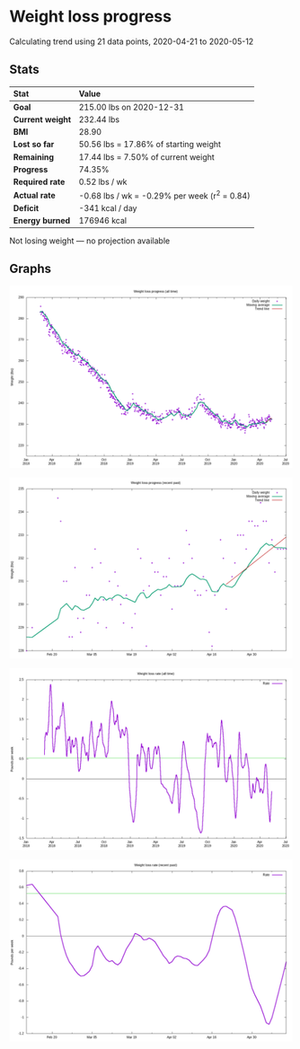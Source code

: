 # Weight loss progress

Calculating trend using 21 data points, 2020-04-21 to 2020-05-12

## Stats

Stat|Value
:-|:-
**Goal**|215.00 lbs on 2020-12-31
**Current weight**|232.44 lbs
**BMI**|28.90
**Lost so far**|50.56 lbs = 17.86% of starting weight
**Remaining**|17.44 lbs =  7.50% of current  weight
**Progress**|74.35%
**Required rate**|0.52 lbs / wk
**Actual rate**|-0.68 lbs / wk = -0.29% per week  (r<sup>2</sup> = 0.84)
**Deficit**|-341 kcal / day
**Energy burned**|176946 kcal

Not losing weight &mdash; no projection available

## Graphs

![](weight-graph-alltime.png)

![](weight-graph-recent.png)

![](rate-graph-alltime.png)

![](rate-graph-recent.png)
